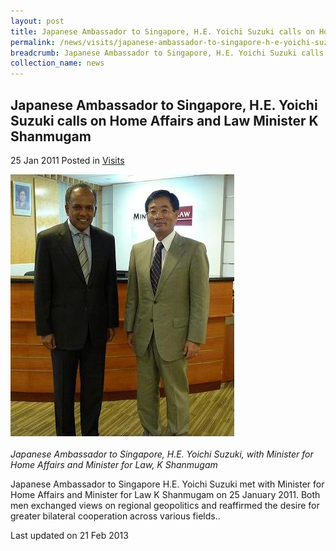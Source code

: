 ```yaml
---
layout: post
title: Japanese Ambassador to Singapore, H.E. Yoichi Suzuki calls on Home Affairs and Law Minister K Shanmugam
permalink: /news/visits/japanese-ambassador-to-singapore-h-e-yoichi-suzuki-calls-on-home-affairs-and-law-minister-k/
breadcrumb: Japanese Ambassador to Singapore, H.E. Yoichi Suzuki calls on Home Affairs and Law Minister K Shanmugam
collection_name: news
---
```


<style>
.image {width: 600px;}
.image img {max-width: 100%;}
</style>

Japanese Ambassador to Singapore, H.E. Yoichi Suzuki calls on Home Affairs and Law Minister K Shanmugam
---

25 Jan 2011 Posted in [Visits](/news/visits/)

<div class="image"><img src="/images/jap-amb-2.jpg/"></div><br>
<i>Japanese Ambassador to Singapore, H.E. Yoichi Suzuki, with
Minister for Home Affairs and Minister for Law, K Shanmugam</i>

Japanese Ambassador to Singapore H.E. Yoichi Suzuki met with Minister for Home Affairs and Minister for Law K Shanmugam on 25 January 2011. Both men exchanged views on regional geopolitics and reaffirmed the desire for greater bilateral cooperation across various fields..

<p class="right-side-updated">Last updated on 21 Feb 2013</p>
